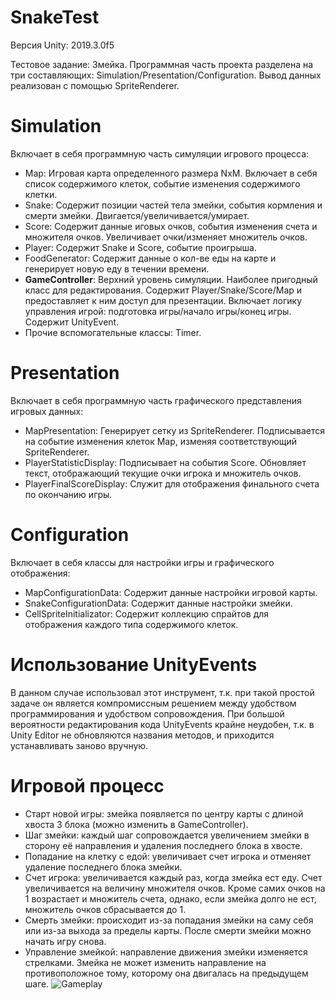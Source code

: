 # SnakeTest
Версия Unity: 2019.3.0f5

Тестовое задание: Змейка. Программная часть проекта разделена на три составляющих: Simulation/Presentation/Configuration. Вывод данных реализован с помощью SpriteRenderer.

# Simulation
Включает в себя программную часть симуляции игрового процесса:
* Map: Игровая карта определенного размера NxM. Включает в себя список содержимого клеток, событие изменения содержимого клетки.
* Snake: Содержит позиции частей тела змейки, события кормления и смерти змейки. Двигается/увеличивается/умирает.
* Score: Содержит данные иговых очков, события изменения счета и множителя очков. Увеличивает очки/изменяет множитель очков.
* Player: Содержит Snake и Score, событие проигрыша.
* FoodGenerator: Содержит данные о кол-ве еды на карте и генерирует новую еду в течении времени.
* **GameController**: Верхний уровень симуляции. Наиболее пригодный класс для редактирования. Содержит Player/Snake/Score/Map и предоставляет к ним доступ для презентации. Включает логику управления игрой: подготовка игры/начало игры/конец игры. Содержит UnityEvent.
* Прочие вспомогательные классы: Timer.

# Presentation
Включает в себя программную часть графического представления игровых данных:
* MapPresentation: Генерирует сетку из SpriteRenderer. Подписывается на событие изменения клеток Map, изменяя соответствующий SpriteRenderer.
* PlayerStatisticDisplay: Подписывает на события Score. Обновляет текст, отображающий текущие очки игрока и множитель очков.
* PlayerFinalScoreDisplay: Служит для отображения финального счета по окончанию игры.

# Configuration
Включает в себя классы для настройки игры и графического отображения:
* MapConfigurationData: Содержит данные настройки игровой карты.
* SnakeConfigurationData: Содержит данные настройки змейки.
* CellSpriteInitializator: Содержит коллекцию спрайтов для отображения каждого типа содержимого клеток.

# Использование UnityEvents
В данном случае использовал этот инструмент, т.к. при такой простой задаче он является компромиссным решением между удобством программирования и удобством сопровождения. При большой вероятности редактирования кода UnityEvents крайне неудобен, т.к. в Unity Editor не обновляются названия методов, и приходится устанавливать заново вручную.

# Игровой процесс
* Старт новой игры: змейка появляется по центру карты с длиной хвоста 3 блока (можно изменить в GameController).
* Шаг змейки: каждый шаг сопровождается увеличением змейки в сторону её направления и удаления последнего блока в хвосте.
* Попадание на клетку с едой: увеличивает счет игрока и отменяет удаление последнего блока змейки.
* Счет игрока: увеличивается каждый раз, когда змейка ест еду. Счет увеличивается на величину множителя очков. Кроме самих очков на 1 возрастает и множитель счета, однако, если змейка долго не ест, множитель очков сбрасывается до 1.
* Смерть змейки: происходит из-за попадания змейки на саму себя или из-за выхода за пределы карты. После смерти змейки можно начать игру снова.
* Управление змейкой: направление движения змейки изменяется стрелками. Змейка не может изменить направление на противоположное тому, которому она двигалась на предыдущем шаге.
![Gameplay](https://sun9-44.userapi.com/c858024/v858024587/17feb1/zJT57a-e2eA.jpg)
